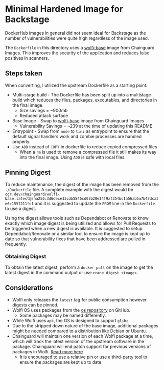 # Minimal Hardened Image for Backstage

DockerHub images in general did not seem ideal for Backstage as the number of vulnerabilities were quite high regardless of the image used.

The `Dockerfile` in this directory uses a [wolfi-base](https://github.com/wolfi-dev) image from Chainguard Images. This improves the security of the application and reduces false positives in scanners.

## Steps taken

When converting, I utilized the upstream Dockerfile as a starting point.

- Multi-stage build - The Dockerfile has been split up into a multistage build which reduces the files, packages, executables, and directories in the final image.
  - Size savings = ~900mb
  - Reduced attack surface
- Base Image - Swap to [wolfi-base](https://github.com/wolfi-dev) image from Chainguard Images
  - Vulnerability Savings = ~239 at the time of updating this README
- Entrypoint - Swap from `node` to `tini` as entrypoint to ensure that the default signal handlers work and zombie processes are handled properly
- Use `ADD` instead of `COPY` in dockerfile to reduce copied compressed files
  - When a `rm` is used to remove a compressed file it still makes its way into the final image. Using `ADD` is safe with local files.

## Pinning Digest

To reduce maintenance, the digest of the image has been removed from the `./Dockerfile` file. A complete example with the digest would be `cgr.dev/chainguard/wolfi-base:latest@sha256:3d6dece13cdb5546cd03b20e14f9af354bc1a56ab5a7b47dca3e6c1557211fcf` and it is suggested to update the `FROM` line in the `Dockerfile` to use a digest.

Using the digest allows tools such as Dependabot or Renovate to know exactly which image digest is being utilized and allows for Pull Requests to be triggered when a new digest is available. It is suggested to setup Dependabot/Renovate or a similar tool to ensure the image is kept up to date so that vulnerability fixes that have been addressed are pulled in frequently.

### Obtaining Digest

To obtain the latest digest, perform a `docker pull` on the image to get the latest digest in the command output or use `crane digest <image>`.

## Considerations

- Wolfi only releases the `latest` tag for public consumption however digests can be pinned.
- Wolfi OS uses packages from the [os repository](https://github.com/wolfi-dev/os) on GitHub.
  - Some packages may be named differently.
- While Wolfi uses `apk`, the OS is designed to support `glibc`.
- Due to the stripped down nature of the base image, additional packages might be needed compared to a distribution like Debian or Ubuntu.
- Chainguard will maintain one version of each Wolfi package at a time, which will track the latest version of the upstream software in the package. Chainguard will end patch support for previous versions of packages in Wolfi. [Read more here](https://edu.chainguard.dev/chainguard/chainguard-images/faq/#what-packages-are-available-in-chainguard-images)
  - It is encouraged to use a relative pin or use a third-party tool to ensure the packages are kept up to date
